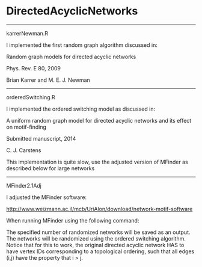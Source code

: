 DirectedAcyclicNetworks
=======================

***********************
karrerNewman.R

I implemented the first random graph algorithm discussed in: 

Random graph models for directed acyclic networks

Phys. Rev. E 80, 2009

Brian Karrer and M. E. J. Newman

***********************
orderedSwitching.R 

I implemented the ordered switching model as discussed in:

A uniform random graph model for directed acyclic networks and its effect on motif-finding

Submitted manuscript, 2014

C. J. Carstens

This implementation is quite slow, use the adjusted version  of MFinder as described below for large networks

***********************
MFinder2.1Adj

I adjusted the MFinder software:

http://www.weizmann.ac.il/mcb/UriAlon/download/network-motif-software

When running MFinder using the following command:

The specified number of randomized networks will be saved as an output. The networks will be randomized using the ordered switching algorithm. Notice that for this to work, the original directed acyclic network HAS to have vertex IDs corresponding to a topological ordering, such that all edges (i,j) have the property that i > j. 


